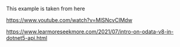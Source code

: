 This example is taken from here

https://www.youtube.com/watch?v=MlSNcvCIMdw

https://www.learmoreseekmore.com/2021/07/intro-on-odata-v8-in-dotnet5-api.html

